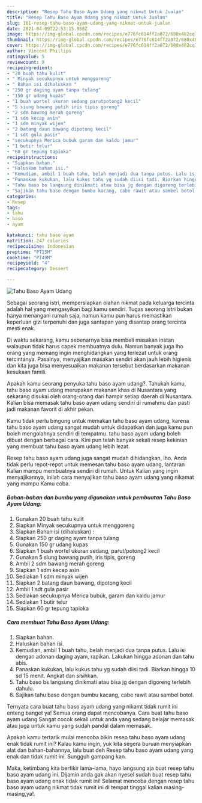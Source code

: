 ```yaml
---
description: "Resep Tahu Baso Ayam Udang yang nikmat Untuk Jualan"
title: "Resep Tahu Baso Ayam Udang yang nikmat Untuk Jualan"
slug: 161-resep-tahu-baso-ayam-udang-yang-nikmat-untuk-jualan
date: 2021-04-09T22:53:15.958Z
image: https://img-global.cpcdn.com/recipes/e776fc614ff2a072/680x482cq70/tahu-baso-ayam-udang-foto-resep-utama.jpg
thumbnail: https://img-global.cpcdn.com/recipes/e776fc614ff2a072/680x482cq70/tahu-baso-ayam-udang-foto-resep-utama.jpg
cover: https://img-global.cpcdn.com/recipes/e776fc614ff2a072/680x482cq70/tahu-baso-ayam-udang-foto-resep-utama.jpg
author: Vincent Phillips
ratingvalue: 5
reviewcount: 9
recipeingredient:
- "20 buah tahu kulit"
- " Minyak secukupnya untuk menggoreng"
- " Bahan isi dihaluskan "
- "250 gr daging ayam tanpa tulang"
- "150 gr udang kupas"
- "1 buah wortel ukuran sedang parutpotong2 kecil"
- "5 siung bawang putih iris tipis goreng"
- "2 sdm bawang merah goreng"
- "1 sdm kecap asin"
- "1 sdm minyak wijen"
- "2 batang daun bawang dipotong kecil"
- "1 sdt gula pasir"
- "secukupnya Merica bubuk garam dan kaldu jamur"
- "1 butir telur"
- "60 gr tepung tapioka"
recipeinstructions:
- "Siapkan bahan."
- "Haluskan bahan isi."
- "Kemudian, ambil 1 buah tahu, belah menjadi dua tanpa putus. Lalu isi dengan adonan daging ayam, rapikan. Lakukan hingga adonan dan tahu abis."
- "Panaskan kukukan, lalu kukus tahu yg sudah diisi tadi. Biarkan hingga 10 sd 15 menit. Angkat dan sisihkan."
- "Tahu baso bs langsung dinikmati atau bisa jg dengan digoreng terlebih dahulu."
- "Sajikan tahu baso dengan bumbu kacang, cabe rawit atau sambel botol."
categories:
- Resep
tags:
- tahu
- baso
- ayam

katakunci: tahu baso ayam 
nutrition: 247 calories
recipecuisine: Indonesian
preptime: "PT15M"
cooktime: "PT49M"
recipeyield: "4"
recipecategory: Dessert

---
```



![Tahu Baso Ayam Udang](https://img-global.cpcdn.com/recipes/e776fc614ff2a072/680x482cq70/tahu-baso-ayam-udang-foto-resep-utama.jpg)

Sebagai seorang istri, mempersiapkan olahan nikmat pada keluarga tercinta adalah hal yang mengasyikan bagi kamu sendiri. Tugas seorang istri bukan hanya menangani rumah saja, namun kamu pun harus memastikan keperluan gizi terpenuhi dan juga santapan yang disantap orang tercinta mesti enak.

Di waktu  sekarang, kamu sebenarnya bisa membeli masakan instan walaupun tidak harus capek membuatnya dulu. Namun banyak juga lho orang yang memang ingin menghidangkan yang terlezat untuk orang tercintanya. Pasalnya, menyajikan masakan sendiri akan jauh lebih higienis dan kita juga bisa menyesuaikan makanan tersebut berdasarkan makanan kesukaan famili. 



Apakah kamu seorang penyuka tahu baso ayam udang?. Tahukah kamu, tahu baso ayam udang merupakan makanan khas di Nusantara yang sekarang disukai oleh orang-orang dari hampir setiap daerah di Nusantara. Kalian bisa memasak tahu baso ayam udang sendiri di rumahmu dan pasti jadi makanan favorit di akhir pekan.

Kamu tidak perlu bingung untuk memakan tahu baso ayam udang, karena tahu baso ayam udang sangat mudah untuk didapatkan dan juga kamu pun boleh mengolahnya sendiri di tempatmu. tahu baso ayam udang boleh dibuat dengan berbagai cara. Kini pun telah banyak sekali resep kekinian yang membuat tahu baso ayam udang lebih lezat.

Resep tahu baso ayam udang juga sangat mudah dihidangkan, lho. Anda tidak perlu repot-repot untuk memesan tahu baso ayam udang, lantaran Kalian mampu membuatnya sendiri di rumah. Untuk Kalian yang ingin menyajikannya, inilah cara menyajikan tahu baso ayam udang yang nikamat yang mampu Kamu coba.

<!--inarticleads1-->

##### Bahan-bahan dan bumbu yang digunakan untuk pembuatan Tahu Baso Ayam Udang:

1. Gunakan 20 buah tahu kulit
1. Siapkan  Minyak secukupnya untuk menggoreng
1. Siapkan  Bahan isi (dihaluskan) :
1. Siapkan 250 gr daging ayam tanpa tulang
1. Gunakan 150 gr udang kupas
1. Siapkan 1 buah wortel ukuran sedang, parut/potong2 kecil
1. Gunakan 5 siung bawang putih, iris tipis, goreng
1. Ambil 2 sdm bawang merah goreng
1. Siapkan 1 sdm kecap asin
1. Sediakan 1 sdm minyak wijen
1. Siapkan 2 batang daun bawang, dipotong kecil
1. Ambil 1 sdt gula pasir
1. Sediakan secukupnya Merica bubuk, garam dan kaldu jamur
1. Sediakan 1 butir telur
1. Siapkan 60 gr tepung tapioka




<!--inarticleads2-->

##### Cara membuat Tahu Baso Ayam Udang:

1. Siapkan bahan.
1. Haluskan bahan isi.
1. Kemudian, ambil 1 buah tahu, belah menjadi dua tanpa putus. Lalu isi dengan adonan daging ayam, rapikan. Lakukan hingga adonan dan tahu abis.
1. Panaskan kukukan, lalu kukus tahu yg sudah diisi tadi. Biarkan hingga 10 sd 15 menit. Angkat dan sisihkan.
1. Tahu baso bs langsung dinikmati atau bisa jg dengan digoreng terlebih dahulu.
1. Sajikan tahu baso dengan bumbu kacang, cabe rawit atau sambel botol.




Ternyata cara buat tahu baso ayam udang yang nikamt tidak rumit ini enteng banget ya! Semua orang dapat mencobanya. Cara buat tahu baso ayam udang Sangat cocok sekali untuk anda yang sedang belajar memasak atau juga untuk kamu yang sudah pandai dalam memasak.

Apakah kamu tertarik mulai mencoba bikin resep tahu baso ayam udang enak tidak rumit ini? Kalau kamu ingin, yuk kita segera buruan menyiapkan alat dan bahan-bahannya, lalu buat deh Resep tahu baso ayam udang yang enak dan tidak rumit ini. Sungguh gampang kan. 

Maka, ketimbang kita berfikir lama-lama, hayo langsung aja buat resep tahu baso ayam udang ini. Dijamin anda gak akan nyesel sudah buat resep tahu baso ayam udang enak tidak rumit ini! Selamat mencoba dengan resep tahu baso ayam udang nikmat tidak rumit ini di tempat tinggal kalian masing-masing,ya!.

